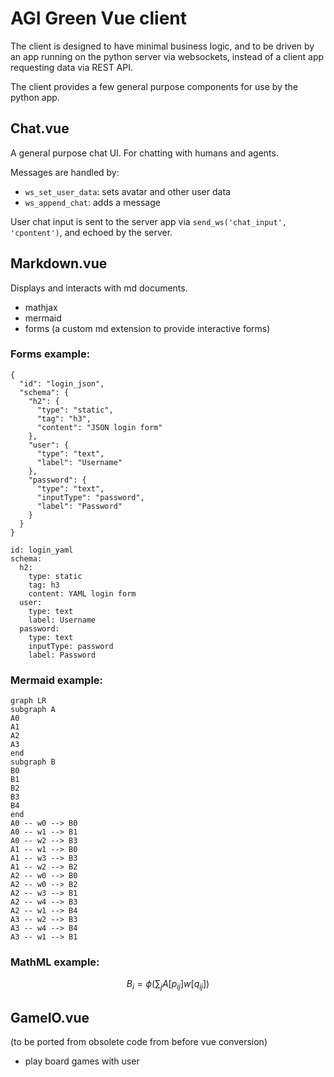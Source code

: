 # AGI Green Vue client

The client is designed to have minimal business logic, and to be driven by an app running on the python server via websockets, instead of a client app requesting data via REST API.

The client provides a few general purpose components for use by the python app.

## Chat.vue

A general purpose chat UI. For chatting with humans and agents.

Messages are handled by:

- `ws_set_user_data`: sets avatar and other user data
- `ws_append_chat`: adds a message

User chat input is sent to the server app via `send_ws('chat_input', 'cpontent')`, and echoed by the server.

## Markdown.vue

Displays and interacts with md documents.

- mathjax
- mermaid
- forms (a custom md extension to provide interactive forms)

### Forms example:

```form-json
{
  "id": "login_json",
  "schema": {
    "h2": {
      "type": "static",
      "tag": "h3",
      "content": "JSON login form"
    },
    "user": {
      "type": "text",
      "label": "Username"
    },
    "password": {
      "type": "text",
      "inputType": "password",
      "label": "Password"
    }
  }
}
```

```form-yaml
id: login_yaml
schema:
  h2:
    type: static
    tag: h3
    content: YAML login form
  user:
    type: text
    label: Username
  password:
    type: text
    inputType: password
    label: Password
```

### Mermaid example:
```mermaid
graph LR
subgraph A
A0
A1
A2
A3
end
subgraph B
B0
B1
B2
B3
B4
end
A0 -- w0 --> B0
A0 -- w1 --> B1
A0 -- w2 --> B3
A1 -- w1 --> B0
A1 -- w3 --> B3
A1 -- w2 --> B2
A2 -- w0 --> B0
A2 -- w0 --> B2
A2 -- w3 --> B1
A2 -- w4 --> B3
A2 -- w1 --> B4
A3 -- w2 --> B3
A3 -- w4 --> B4
A3 -- w1 --> B1

```

### MathML example:

$$ B_i = \phi(\sum_j A[p_{ij}]w[q_{ij}]) $$


## GameIO.vue

(to be ported from obsolete code from before vue conversion)

- play board games with user

